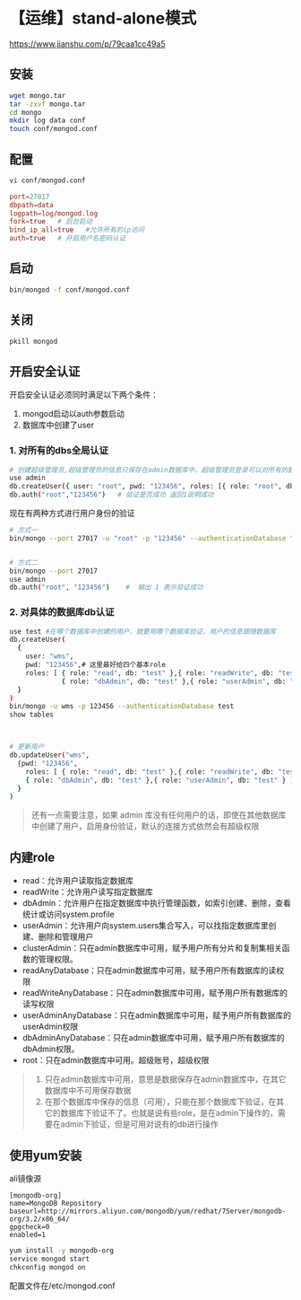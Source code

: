 # 【运维】stand-alone模式

https://www.jianshu.com/p/79caa1cc49a5

## 安装

   ```bash
   wget mongo.tar
   tar -zxvf mongo.tar
   cd mongo
   mkdir log data conf
   touch conf/mongod.conf
   ```

## 配置

   ```bash
   vi conf/mongod.conf
   ```



   ```conf
   port=27017
   dbpath=data
   logpath=log/mongod.log
   fork=true   # 后台启动
   bind_ip_all=true   #允许所有的ip访问
   auth=true   # 开启用户名密码认证
   ```

## 启动

   ```bash
   bin/mongod -f conf/mongod.conf
   ```

## 关闭

   ```bash
   pkill mongod
   
   ```

## 开启安全认证

开启安全认证必须同时满足以下两个条件：

1. mongod启动以auth参数启动
2. 数据库中创建了user

###  1. 对所有的dbs全局认证

```bash
# 创建超级管理员,超级管理员的信息只保存在admin数据库中，超级管理员登录可以对所有的数据库进行操作
use admin
db.createUser({ user: "root", pwd: "123456", roles: [{ role: "root", db: "admin" }] })
db.auth("root","123456")   # 验证是否成功 返回1说明成功
```

现在有两种方式进行用户身份的验证


```bash
# 方式一
bin/mongo --port 27017 -u "root" -p "123456" --authenticationDatabase "admin"


# 方式二
bin/mongo --port 27017
use admin
db.auth("root", "123456")    #  输出 1 表示验证成功
```



### 2. 对具体的数据库db认证

```bash
use test #在哪个数据库中创建的用户，就要用哪个数据库验证，用户的信息跟随数据库
db.createUser(
  {
    user: "wms",
    pwd: "123456",# 这里最好给四个基本role
    roles: [ { role: "read", db: "test" },{ role: "readWrite", db: "test" },
    		 { role: "dbAdmin", db: "test" },{ role: "userAdmin", db: "test" } ]
  }
)
bin/mongo -u wms -p 123456 --authenticationDatabase test 
show tables



# 更新用户
db.updateUser("wms",
  {pwd: "123456",
    roles: [ { role: "read", db: "test" },{ role: "readWrite", db: "test" },
    { role: "dbAdmin", db: "test" },{ role: "userAdmin", db: "test" } ]
  }
)
```

> 还有一点需要注意，如果 admin 库没有任何用户的话，即使在其他数据库中创建了用户，启用身份验证，默认的连接方式依然会有超级权限

## 内建role

- read：允许用户读取指定数据库
- readWrite：允许用户读写指定数据库
- dbAdmin：允许用户在指定数据库中执行管理函数，如索引创建、删除，查看统计或访问system.profile
- userAdmin：允许用户向system.users集合写入，可以找指定数据库里创建、删除和管理用户
- clusterAdmin：只在admin数据库中可用，赋予用户所有分片和复制集相关函数的管理权限。
- readAnyDatabase：只在admin数据库中可用，赋予用户所有数据库的读权限
- readWriteAnyDatabase：只在admin数据库中可用，赋予用户所有数据库的读写权限
- userAdminAnyDatabase：只在admin数据库中可用，赋予用户所有数据库的userAdmin权限
- dbAdminAnyDatabase：只在admin数据库中可用，赋予用户所有数据库的dbAdmin权限。
- root：只在admin数据库中可用。超级账号，超级权限



> 1. 只在admin数据库中可用，意思是数据保存在admin数据库中，在其它数据库中不可用保存数据
> 2. 在那个数据库中保存的信息（可用），只能在那个数据库下验证，在其它的数据库下验证不了。也就是说有些role，是在admin下操作的，需要在admin下验证，但是可用对说有的db进行操作

## 使用yum安装

ali镜像源

```properties
[mongodb-org]
name=MongoDB Repository
baseurl=http://mirrors.aliyun.com/mongodb/yum/redhat/7Server/mongodb-org/3.2/x86_64/
gpgcheck=0
enabled=1
```

```bash
yum install -y mongodb-org
service mongod start
chkconfig mongod on
```

配置文件在/etc/mongod.conf





